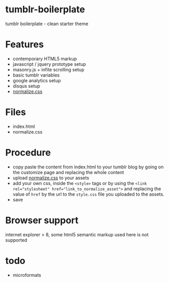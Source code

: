 tumblr-boilerplate
==================

tumblr boilerplate - clean starter theme

# Features

+ contemporary HTML5 markup
+ javascript / jquery prototype setup
+ masonry.js + infite scrolling setup
+ basic tumblr variables
+ google analytics setup
+ disqus setup
+ [normalize.css](https://necolas.github.io/normalize.css/)

# Files

+ index.html 
+ normalize.css

# Procedure

+ copy paste the content from index.html to your tumblr blog by going on the customize page and replacing the whole content
+ upload [normalize.css](https://necolas.github.io/normalize.css/) to your assets
+ add your own css, inside the `<style>` tags or by using the `<link rel="stylesheet" href="link_to_normalize_asset">` and replacing the value of `href` by the url to the `style.css` file you uploaded to the assets.
+ save

# Browser support

internet explorer > 8, some html5 semantic markup used here is not supported

# todo

+ microformats
